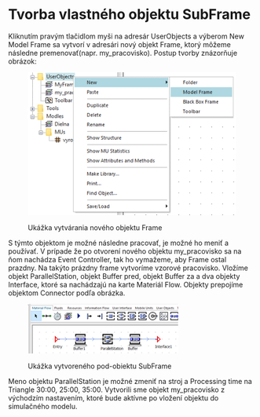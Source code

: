 # Tvorba vlastného objektu SubFrame

Kliknutím pravým tlačidlom myši na adresár UserObjects a výberom New Model Frame sa vytvorí v adresári nový objekt Frame, ktorý môžeme následne premenovať(napr. my\_pracovisko). Postup tvorby znázorňuje obrázok:

<figure><img src="../.gitbook/assets/novy_objekt_frame.png" alt=""><figcaption><p>Ukážka vytvárania nového objektu Frame</p></figcaption></figure>

S týmto objektom je možné následne pracovať, je možné ho meniť a používať. V prípade že po otvorení nového objektu my\_pracovisko sa na ňom nachádza Event Controller, tak ho vymažeme, aby Frame ostal prazdny. Na takýto prázdny frame vytvoríme vzorové pracovisko. Vložíme objekt ParallelStation, objekt Buffer pred, objekt Buffer za a dva objekty Interface, ktoré sa nachádzajú na karte Materiál Flow. Objekty prepojíme objektom Connector podľa obrázka.

<figure><img src="../.gitbook/assets/subframe.png" alt=""><figcaption><p>Ukážka vytvoreného pod-obiektu SubFrame</p></figcaption></figure>

Meno objektu ParallelStation je možné zmeniť na stroj a Processing time na Triangle 30:00, 25:00, 35:00. Vytvorili sme objekt my\_pracovisko z východzím nastavením, ktoré bude aktívne po vložení objektu do simulačného modelu.
